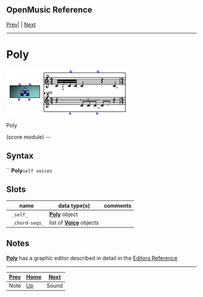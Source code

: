 OpenMusic Reference  
---  
[Prev](note)| | [Next](sound)  
  
* * *

# Poly

![](figures/classes/poly.png)

  
  
Poly  
  
(score module) \--  

## Syntax

`` **Poly**` self voices `

## Slots

name| data type(s)| comments  
---|---|---  
` _self_`| [ **Poly**](poly) object|  
` _chord-seqs_`|  list of [**Voice**](voice) objects|  
  
## Notes

[ **Poly**](poly) has a graphic editor described in detail in the
[Editors Reference](editors.notation)

* * *

[Prev](note)| [Home](index)| [Next](sound)  
---|---|---  
Note| [Up](classref.main)| Sound

